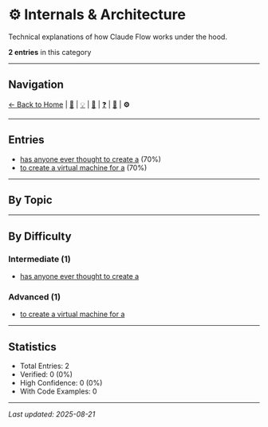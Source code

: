 # ⚙️ Internals & Architecture

Technical explanations of how Claude Flow works under the hood.

**2 entries** in this category

---

## Navigation
[← Back to Home](../index.md) | [🚨](../gotchas/) | [💡](../tips/) | [🔧](../how-to/) | [❓](../qa/) | [🧠](../mental-models/) | **⚙️**

---

## Entries

- [has anyone ever thought to create a](./internals-001.md) (70%)
- [to create a virtual machine for a](./internals-002.md) (70%)

---

## By Topic



---

## By Difficulty

### Intermediate (1)
- [has anyone ever thought to create a](./internals-001.md)

### Advanced (1)
- [to create a virtual machine for a](./internals-002.md)

---

## Statistics

- Total Entries: 2
- Verified: 0 (0%)
- High Confidence: 0 (0%)
- With Code Examples: 0

---

*Last updated: 2025-08-21*

